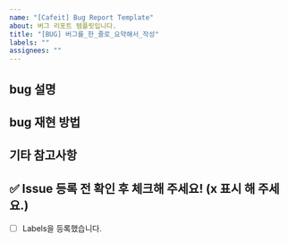 ```yaml
---
name: "[Cafeit] Bug Report Template"
about: 버그 리포트 템플릿입니다.
title: "[BUG] 버그를_한_줄로_요약해서_작성"
labels: ""
assignees: ""
---
```


<!-- 버그 리포트 이슈 제목입니다. -->
<!-- [BUG] 버그를_한_줄로_요약해서_작성 -->

## bug 설명

<!-- 사진이 있다면 함께 첨부해 주세요 -->

## bug 재현 방법

## 기타 참고사항

<!-- 없다면 적지 않으셔도 됩니다. -->

## ✅ Issue 등록 전 확인 후 체크해 주세요! (x 표시 해 주세요.)

- [ ] Labels을 등록했습니다.
